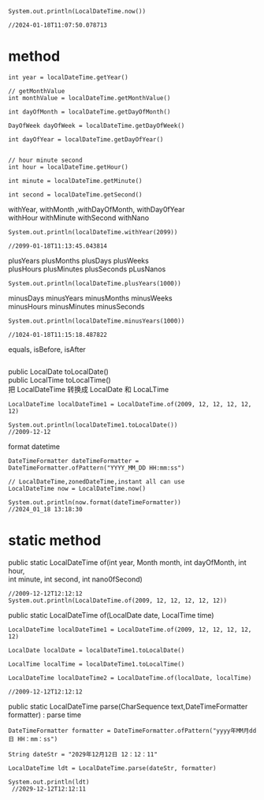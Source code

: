 
```
System.out.println(LocalDateTime.now())

//2024-01-18T11:07:50.078713
```

# method

```
int year = localDateTime.getYear()
  
// getMonthValue  
int monthValue = localDateTime.getMonthValue()
  
int dayOfMonth = localDateTime.getDayOfMonth()
  
DayOfWeek dayOfWeek = localDateTime.getDayOfWeek()
  
int dayOfYear = localDateTime.getDayOfYear()
  

// hour minute second  
int hour = localDateTime.getHour()
  
int minute = localDateTime.getMinute()
  
int second = localDateTime.getSecond()

```

withYear, withMonth ,withDayOfMonth, withDay0fYear  
withHour withMinute withSecond withNano

```
System.out.println(localDateTime.withYear(2099))

//2099-01-18T11:13:45.043814
```

plusYears plusMonths plusDays plusWeeks  
plusHours plusMinutes plusSeconds pLusNanos

```
System.out.println(localDateTime.plusYears(1000))

```

minusDays minusYears minusMonths minusWeeks  
minusHours minusMinutes minusSeconds

```
System.out.println(localDateTime.minusYears(1000))

//1024-01-18T11:15:18.487822
```

equals, isBefore, isAfter

```

```

public LocalDate toLocalDate()  
public LocalTime toLocalTime()  
把 LocalDateTime 转换成 LocalDate 和 LocaLTime

```
LocalDateTime localDateTime1 = LocalDateTime.of(2009, 12, 12, 12, 12, 12)
  
System.out.println(localDateTime1.toLocalDate())
//2009-12-12
```

format datetime

```
DateTimeFormatter dateTimeFormatter = DateTimeFormatter.ofPattern("YYYY_MM_DD HH:mm:ss")
  
// LocalDateTime,zonedDateTime,instant all can use  
LocalDateTime now = LocalDateTime.now()
  
System.out.println(now.format(dateTimeFormatter))
//2024_01_18 13:18:30
```

# static method

public static LocalDateTime of(int year, Month month, int dayOfMonth, int hour,  
int minute, int second, int nano0fSecond)

```
//2009-12-12T12:12:12  
System.out.println(LocalDateTime.of(2009, 12, 12, 12, 12, 12))

```

public static LocalDateTime of(LocalDate date, LocalTime time)

```
LocalDateTime localDateTime1 = LocalDateTime.of(2009, 12, 12, 12, 12, 12)
  
LocalDate localDate = localDateTime1.toLocalDate()
  
LocalTime localTime = localDateTime1.toLocalTime()
  
LocalDateTime localDateTime2 = LocalDateTime.of(localDate, localTime)
  
//2009-12-12T12:12:12
```

public static LocalDateTime parse(CharSequence text,DateTimeFormatter formatter) : parse time

```
DateTimeFormatter formatter = DateTimeFormatter.ofPattern("yyyy年MM月dd日 HH：mm：ss")
  
String dateStr = "2029年12月12日 12：12：11"
  
LocalDateTime ldt = LocalDateTime.parse(dateStr, formatter)
   
System.out.println(ldt)
 //2029-12-12T12:12:11
```
